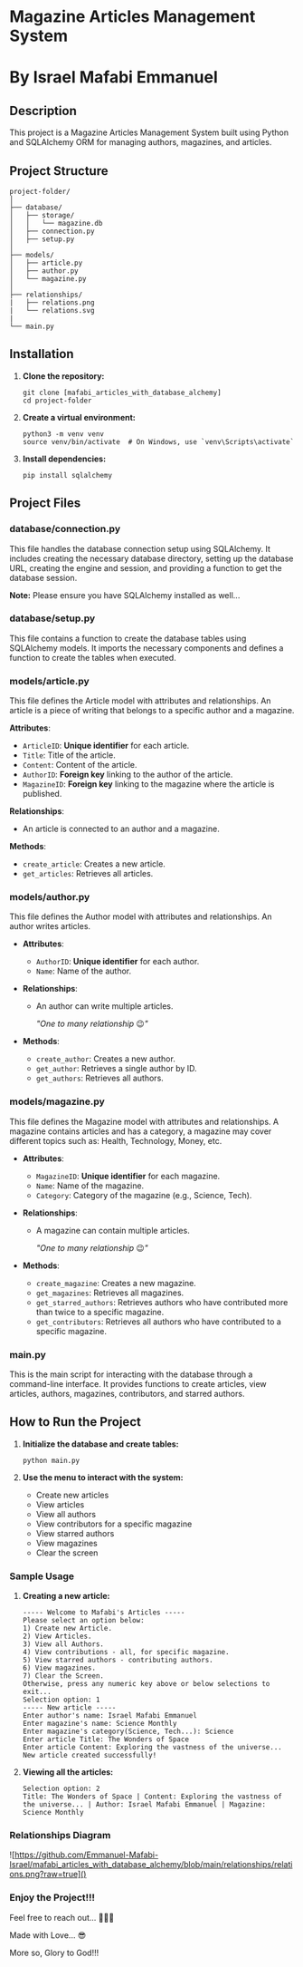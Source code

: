 # Magazine Articles Management System

# By Israel Mafabi Emmanuel

## Description

This project is a Magazine Articles Management System built using Python and SQLAlchemy ORM for managing authors, magazines, and articles.

## Project Structure

```shell
project-folder/
│
├── database/
│   ├── storage/
│   │   └── magazine.db
│   ├── connection.py
│   ├── setup.py
│
├── models/
│   ├── article.py
│   ├── author.py
│   └── magazine.py
│
├── relationships/
|   ├── relations.png
|   └── relations.svg
|
└── main.py
```

## Installation

1. **Clone the repository:**

   ```shell
   git clone [mafabi_articles_with_database_alchemy]
   cd project-folder
   ```

2. **Create a virtual environment:**

   ```shell
   python3 -m venv venv
   source venv/bin/activate  # On Windows, use `venv\Scripts\activate`
   ```

3. **Install dependencies:**

   ```shell
   pip install sqlalchemy
   ```

## Project Files

### database/connection.py

This file handles the database connection setup using SQLAlchemy. It includes creating the necessary database directory, setting up the database URL, creating the engine and session, and providing a function to get the database session.

**Note:** Please ensure you have SQLAlchemy installed as well...

### database/setup.py

This file contains a function to create the database tables using SQLAlchemy models. It imports the necessary components and defines a function to create the tables when executed.

### models/article.py

This file defines the Article model with attributes and relationships. An article is a piece of writing that belongs to a specific author and a magazine.

**Attributes**:

- `ArticleID`: **Unique identifier** for each article.
- `Title`: Title of the article.
- `Content`: Content of the article.
- `AuthorID`: **Foreign key** linking to the author of the article.
- `MagazineID`: **Foreign key** linking to the magazine where the article is published.

**Relationships**:

- An article is connected to an author and a magazine.

**Methods**:

- `create_article`: Creates a new article.
- `get_articles`: Retrieves all articles.

### models/author.py

This file defines the Author model with attributes and relationships. An author writes articles.

- **Attributes**:

  - `AuthorID`: **Unique identifier** for each author.
  - `Name`: Name of the author.

- **Relationships**:

  - An author can write multiple articles.

    *"One to many relationship* 😉*"*

- **Methods**:

  - `create_author`: Creates a new author.
  - `get_author`: Retrieves a single author by ID.
  - `get_authors`: Retrieves all authors.

### models/magazine.py

This file defines the Magazine model with attributes and relationships. A magazine contains articles and has a category, a magazine may cover different topics such as: Health, Technology, Money, etc.

- **Attributes**:

  - `MagazineID`: **Unique identifier** for each magazine.
  - `Name`: Name of the magazine.
  - `Category`: Category of the magazine (e.g., Science, Tech).

- **Relationships**:

  - A magazine can contain multiple articles.

    *"One to many relationship* 😉*"*

- **Methods**:

  - `create_magazine`: Creates a new magazine.
  - `get_magazines`: Retrieves all magazines.
  - `get_starred_authors`: Retrieves authors who have contributed more than twice to a specific magazine.
  - `get_contributors`: Retrieves all authors who have contributed to a specific magazine.

### main.py

This is the main script for interacting with the database through a command-line interface. It provides functions to create articles, view articles, authors, magazines, contributors, and starred authors.

## How to Run the Project

1. **Initialize the database and create tables:**

   ```shell
   python main.py
   ```

2. **Use the menu to interact with the system:**

   - Create new articles
   - View articles
   - View all authors
   - View contributors for a specific magazine
   - View starred authors
   - View magazines
   - Clear the screen

### Sample Usage

1. **Creating a new article:**

   ```shell
   ----- Welcome to Mafabi's Articles -----
   Please select an option below:
   1) Create new Article.
   2) View Articles.
   3) View all Authors.
   4) View contributions - all, for specific magazine.
   5) View starred authors - contributing authors.
   6) View magazines.
   7) Clear the Screen.
   Otherwise, press any numeric key above or below selections to exit...
   Selection option: 1
   ----- New article -----
   Enter author's name: Israel Mafabi Emmanuel
   Enter magazine's name: Science Monthly
   Enter magazine's category(Science, Tech...): Science
   Enter article Title: The Wonders of Space
   Enter article Content: Exploring the vastness of the universe...
   New article created successfully!
   ```

2. **Viewing all the articles:**

   ```shell
   Selection option: 2
   Title: The Wonders of Space | Content: Exploring the vastness of the universe... | Author: Israel Mafabi Emmanuel | Magazine: Science Monthly
   ```

### **Relationships Diagram**

![https://github.com/Emmanuel-Mafabi-Israel/mafabi_articles_with_database_alchemy/blob/main/relationships/relations.png?raw=true]()



### **Enjoy the Project!!!**

Feel free to reach out... 🤭😍😉

Made with Love... 😎

More so, Glory to God!!!